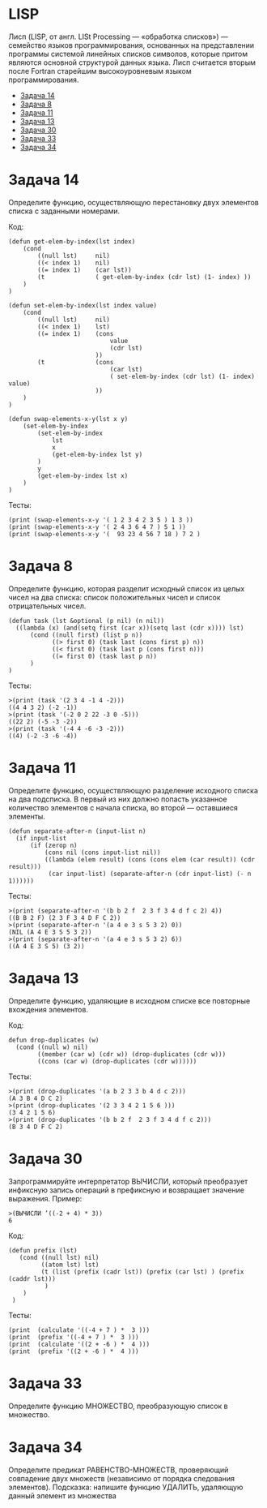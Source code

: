 # LISP

Лисп (LISP, от англ. LISt Processing — «обработка списков») — семейство языков программирования, основанных на представлении программы системой линейных списков символов, которые притом являются основной структурой данных языка. Лисп считается вторым после Fortran старейшим высокоуровневым языком программирования.

- [Задача 14](#Задача-14)
- [Задача 8](#Задача-8)
- [Задача 11](#Задача-11)
- [Задача 13](#Задача-13)
- [Задача 30](#Задача-30)
- [Задача 33](#Задача-33)
- [Задача 34](#Задача-34)


# Задача 14

Определите функцию, осуществляющую перестановку двух элементов списка
с заданными номерами.

Код:
``` LISP
(defun get-elem-by-index(lst index)
    (cond
        ((null lst)     nil)
        ((< index 1)    nil)
        ((= index 1)    (car lst))
        (t              ( get-elem-by-index (cdr lst) (1- index) ))
    )
)

(defun set-elem-by-index(lst index value)
    (cond
        ((null lst)     nil)
        ((< index 1)    lst)
        ((= index 1)    (cons 
                            value 
                            (cdr lst)
                        ))
        (t              (cons 
                            (car lst) 
                            ( set-elem-by-index (cdr lst) (1- index) value)
                        ))
    )
)

(defun swap-elements-x-y(lst x y)
    (set-elem-by-index 
        (set-elem-by-index 
            lst 
            x 
            (get-elem-by-index lst y)
        )
        y
        (get-elem-by-index lst x)
    )
)
```
Тесты:
```
(print (swap-elements-x-y '( 1 2 3 4 2 3 5 ) 1 3 ))
(print (swap-elements-x-y '( 2 4 3 6 4 7 ) 5 1 ))
(print (swap-elements-x-y '(  93 23 4 56 7 18 ) 7 2 )
```



# Задача 8

Определите функцию, которая разделит исходный список из целых чисел на два списка: список положительных чисел и список отрицательных чисел.

``` LISP
(defun task (lst &optional (p nil) (n nil))
  ((lambda (x) (and(setq first (car x))(setq last (cdr x)))) lst)
      (cond ((null first) (list p n))
            ((> first 0) (task last (cons first p) n))
            ((< first 0) (task last p (cons first n)))
            ((= first 0) (task last p n))
      )
) 
```
Тесты:
```
>(print (task '(2 3 4 -1 4 -2)))
((4 4 3 2) (-2 -1)) 
>(print (task '(-2 0 2 22 -3 0 -5)))
((22 2) (-5 -3 -2)) 
>(print (task '(-4 4 -6 -3 -2)))
((4) (-2 -3 -6 -4)) 
```

# Задача 11

Определите функцию, осуществляющую разделение исходного списка на два
подсписка. В первый из них должно попасть указанное количество элементов
с начала списка, во второй — оставшиеся элементы.

``` LISP
(defun separate-after-n (input-list n)
  (if input-list
      (if (zerop n)
          (cons nil (cons input-list nil))
          ((lambda (elem result) (cons (cons elem (car result)) (cdr result)))
           (car input-list) (separate-after-n (cdr input-list) (- n 1))))))
```
Тесты:
```
>(print (separate-after-n '(b b 2 f  2 3 f 3 4 d f c 2) 4))
((B B 2 F) (2 3 F 3 4 D F C 2)) 
>(print (separate-after-n '(a 4 e 3 s 5 3 2) 0))
(NIL (A 4 E 3 S 5 3 2)) 
>(print (separate-after-n '(a 4 e 3 s 5 3 2) 6))
((A 4 E 3 S 5) (3 2)) 
```

# Задача 13

Определите функцию, удаляющие в исходном списке все повторные вхождения элементов.

Код:
``` LISP
defun drop-duplicates (w)
  (cond ((null w) nil)
        ((member (car w) (cdr w)) (drop-duplicates (cdr w)))
        ((cons (car w) (drop-duplicates (cdr w))))))
```
Тесты:
```
>(print (drop-duplicates '(a b 2 3 3 b 4 d c 2)))
(A 3 B 4 D C 2) 
>(print (drop-duplicates '(2 3 3 4 2 1 5 6 )))
(3 4 2 1 5 6) 
>(print (drop-duplicates '(b b 2 f  2 3 f 3 4 d f c 2)))
(B 3 4 D F C 2) 
```


    
# Задача 30

Запрограммируйте интерпретатор ВЫЧИСЛИ, который преобразует инфиксную
запись операций в префиксную и возвращает значение выражения. Пример:
```
>(ВЫЧИСЛИ ’((-2 + 4) * 3))
6
```
Код:
``` LISP
(defun prefix (lst)
   (cond ((null lst) nil)
         ((atom lst) lst)
         (t (list (prefix (cadr lst)) (prefix (car lst) ) (prefix (caddr lst)))
          )
    )
 )
```
Тесты:
```
(print  (calculate '((-4 + 7 ) *  3 )))
(print  (prefix '((-4 + 7 ) *  3 )))
(print  (calculate '((2 + -6 ) *  4 )))
(print  (prefix '((2 + -6 ) *  4 )))
```
    
# Задача 33

Определите функцию МНОЖЕСТВО, преобразующую список в множество.



# Задача 34

Определите предикат РАВЕНСТВО-МНОЖЕСТВ, проверяющий совпадение двух множеств (независимо от порядка следования элементов). Подсказка: напишите
функцию УДАЛИТЬ, удаляющую данный элемент из множества





    
